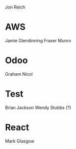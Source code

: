 


Jon Reich 

# AWS
Jamie Glendinning
Fraser Munro

# Odoo
Graham Nicol 

# Test 
Brian Jackson
Wendy Stubbs (?)

# React
Mark Glasgow
